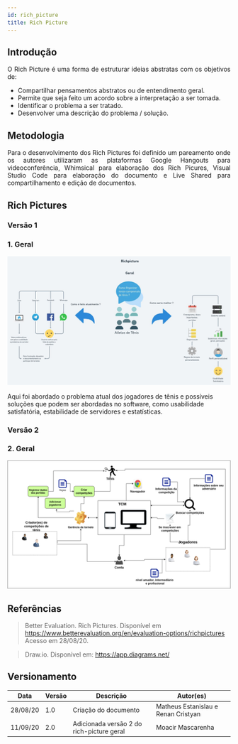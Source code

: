 ```yaml
---
id: rich_picture
title: Rich Picture
---
```


## Introdução

<p align = "justify">
O Rich Picture é uma forma de estruturar ideias abstratas com os objetivos de:

- Compartilhar pensamentos abstratos ou de entendimento geral.
- Permite que seja feito um acordo sobre a interpretação a ser tomada.
- Identificar o problema a ser tratado.
- Desenvolver uma descrição do problema / solução.  

</p>

## Metodologia

<p align = "justify">
Para o desenvolvimento dos Rich Pictures foi definido um pareamento onde os autores utilizaram as plataformas Google Hangouts para videoconferência, Whimsical para elaboração dos Rich Picures, Visual Studio Code para elaboração do documento e Live Shared para compartilhamento e edição de documentos.
</p>

## Rich Pictures
### Versão 1
### 1. Geral

[![Rich Picture Geral](../assets/RichPicture/RP_Geral.jpg)](../assets/RichPicture/RP_Geral.jpg)

Aqui foi abordado o problema atual dos jogadores de tênis e possíveis soluções que podem ser abordadas no software, como usabilidade satisfatória, estabilidade de servidores e estatísticas.

### Versão 2

### 2. Geral
[![Rich Picture Geral 2](../assets/RichPicture/rich-picture2.png)](../assets/RichPicture/rich-picture2.png)



## Referências

> Better Evaluation. Rich Pictures. Disponível em https://www.betterevaluation.org/en/evaluation-options/richpictures Acesso em 28/08/20.

> Draw.io. Disponível em: https://app.diagrams.net/
## Versionamento

| Data | Versão | Descrição | Autor(es) |
| -- | -- | -- | -- |
| 28/08/20 | 1.0 | Criação do documento | Matheus Estanislau e Renan Cristyan |
| 11/09/20 | 2.0 | Adicionada versão 2 do rich-picture geral | Moacir Mascarenha |